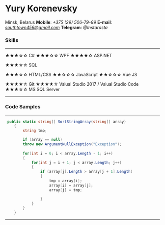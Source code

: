 # Yury Korenevsky

Minsk, Belarus
**Mobile**: *+375 (29) 506-79-89*
**E-mail**: *southtown456@gmail.com*
**Telegram**: *@Instarasta*



### Skills

***

★★★☆☆ C#
★★★☆☆ WPF
★★★★☆ ASP.NET 

★★★☆☆ SQL

★★★☆☆ HTML/CSS
★★☆☆☆ JavaScript
★★☆☆☆ Vue JS

★★★★☆ Git 
★★★★☆ Vsiual Studio 2017 / Vsiual Studio Code 
★★★☆☆ MS SQL Server

***



### Code Samples

***

``` c#
 public static string[] SortStringArray(string[] array)
    {
        string tmp;

        if (array == null)
        throw new ArgumentNullException("Exception");
        
        for(int i = 0; i < array.Length - 1; i++)
        {
            for(int j = i + 1; j < array.Length; j++)
            {
                if (array[j].Length > array[j + 1].Length)
                {
                    tmp = array[i];
                    array[i] = array[j];
                    array[j] = tmp;

                }
            }
        }
    }
```

***

